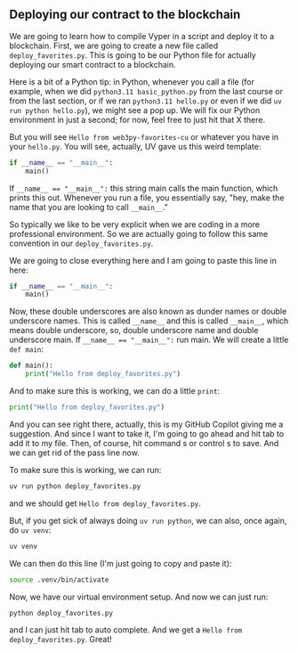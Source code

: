 ## Deploying our contract to the blockchain

We are going to learn how to compile Vyper in a script and deploy it to a blockchain. First, we are going to create a new file called `deploy_favorites.py`. This is going to be our Python file for actually deploying our smart contract to a blockchain.

Here is a bit of a Python tip: in Python, whenever you call a file (for example, when we did `python3.11 basic_python.py` from the last course or from the last section, or if we ran `python3.11 hello.py` or even if we did `uv run python hello.py`), we might see a pop up. We will fix our Python environment in just a second; for now, feel free to just hit that X there.

But you will see `Hello from web3py-favorites-cu` or whatever you have in your `hello.py`. You will see, actually, UV gave us this weird template:

```python
if __name__ == "__main__":
    main()
```

If `__name__ == "__main__":` this string main calls the main function, which prints this out. Whenever you run a file, you essentially say, "hey, make the name that you are looking to call `__main__`."

So typically we like to be very explicit when we are coding in a more professional environment. So we are actually going to follow this same convention in our `deploy_favorites.py`.

We are going to close everything here and I am going to paste this line in here:

```python
if __name__ == "__main__":
    main()
```

Now, these double underscores are also known as dunder names or double underscore names. This is called `__name__` and this is called `__main__`, which means double underscore, so, double underscore name and double underscore main. If `__name__ == "__main__":` run main. We will create a little `def main`:

```python
def main():
    print("Hello from deploy_favorites.py")
```

And to make sure this is working, we can do a little `print`:

```python
print("Hello from deploy_favorites.py")
```

And you can see right there, actually, this is my GitHub Copilot giving me a suggestion. And since I want to take it, I'm going to go ahead and hit tab to add it to my file. Then, of course, hit command s or control s to save. And we can get rid of the pass line now.

To make sure this is working, we can run:

```bash
uv run python deploy_favorites.py
```

and we should get `Hello from deploy_favorites.py`.

But, if you get sick of always doing `uv run python`, we can also, once again, do `uv venv`:

```bash
uv venv
```

We can then do this line (I'm just going to copy and paste it):

```bash
source .venv/bin/activate
```

Now, we have our virtual environment setup. And now we can just run:

```bash
python deploy_favorites.py
```

and I can just hit tab to auto complete. And we get a `Hello from deploy_favorites.py`. Great!